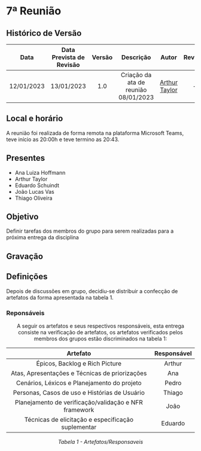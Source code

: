 # 7ª Reunião

## <a>Histórico de Versão</a>

|Data|Data Prevista de Revisão|Versão|Descrição|Autor|Revisor|
| :----------: |:----------:| :------: | :-----------: | :---------: |:---------: |
|12/01/2023|13/01/2023|1.0|Criação da ata de reunião 08/01/2023| [Arthur Taylor](https://github.com/Eruel6)| - |



## <a>Local e horário</a>

A reunião foi realizada de forma remota na plataforma Microsoft Teams, teve início as 20:00h e teve termino as 20:43.

## <a>Presentes</a>

- Ana Luiza Hoffmann
- Arthur Taylor
- Eduardo Schuindt
- João Lucas Vas
- Thiago Oliveira

## <a>Objetivo</a>

Definir tarefas dos membros do grupo para serem realizadas para a próxima entrega da disciplina

## <a>Gravação</a>



## <a>Definições</a>

Depois de discussões em grupo, decidiu-se distribuir a confecção de artefatos da forma apresentada na tabela 1.

### <a>Reponsáveis </a>

<center>
A seguir os artefatos e seus respectivos responsáveis, esta entrega consiste na verificação de artefatos, os artefatos verificados pelos membros dos grupos estão discriminados na tabela 1:

| Artefato | Responsável |
| :-: | :-: |
| Épicos, Backlog e Rich Picture | Arthur |
| Atas, Apresentações e Técnicas de priorizações | Ana |
| Cenários, Léxicos e Planejamento do projeto | Pedro |
| Personas, Casos de uso e Histórias de Usuário | Thiago | 
| Planejamento de verificação/validação e NFR framework | João |
| Técnicas de elicitação e especificação suplementar | Eduardo |

*Tabela 1 - Artefatos/Responsaveis*
</center>
